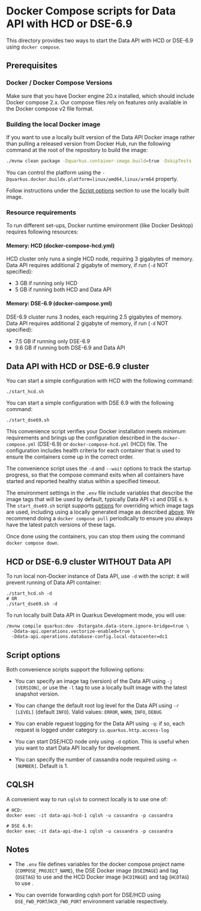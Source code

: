 # Docker Compose scripts for Data API with HCD or DSE-6.9

This directory provides two ways to start the Data API with HCD or DSE-6.9 using `docker compose`.

## Prerequisites

### Docker / Docker Compose Versions

Make sure that you have Docker engine 20.x installed, which should include Docker compose 2.x. Our compose files rely on features only available in the Docker compose v2 file format.

### Building the local Docker image
If you want to use a locally built version of the Data API Docker image rather than pulling a released version from Docker Hub, run the following command at the root of the repository to build the image:

```bash
./mvnw clean package -Dquarkus.container-image.build=true -DskipTests
```

You can control the platform using the `-Dquarkus.docker.buildx.platform=linux/amd64,linux/arm64` property.

Follow instructions under the [Script options](#script-options) section to use the locally built image.

### Resource requirements

To run different set-ups, Docker runtime environment (like Docker Desktop) requires following resources:

#### Memory: HCD (docker-compose-hcd.yml)

HCD cluster only runs a single HCD node, requiring 3 gigabytes of memory.
Data API requires additional 2 gigabyte of memory, if run (`-d` NOT specified):

* 3 GB if running only HCD
* 5 GB if running both HCD and Data API

#### Memory: DSE-6.9 (docker-compose.yml)

DSE-6.9 cluster runs 3 nodes, each requiring 2.5 gigabytes of memory.
Data API requires additional 2 gigabyte of memory, if run (`-d` NOT specified):

* 7.5 GB if running only DSE-6.9
* 9.6 GB if running both DSE-6.9 and Data API

## Data API with HCD or DSE-6.9 cluster

You can start a simple configuration with HCD with the following command:

```
./start_hcd.sh
``` 

You can start a simple configuration with DSE 6.9 with the following command:

```
./start_dse69.sh
``` 

This convenience script verifies your Docker installation meets minimum requirements and brings up the configuration described in the `docker-compose.yml` (DSE-6.9) or `docker-compose-hcd.yml` (HCD) file.
The configuration includes health criteria for each container that is used to ensure the containers come up in the correct order.

The convenience script uses the `-d` and `--wait` options to track the startup progress, so that the compose command exits when all containers have started and reported healthy status within a specified timeout. 

The environment settings in the `.env` file include variables that describe the image tags that will be used by default, typically Data API `v1` and DSE `6.9`. The `start_dse69.sh` script supports [options](#script-options) for overriding which image tags are used, including using a locally generated image as described [above](#building-the-local-docker-image).
We recommend doing a `docker compose pull` periodically to ensure you always have the latest patch versions of these tags.

Once done using the containers, you can stop them using the command `docker compose down`.

## HCD or DSE-6.9 cluster WITHOUT Data API

To run local non-Docker instance of Data API, use `-d` with the script: it will prevent running of Data API container:

```
./start_hcd.sh -d
# OR
./start_dse69.sh -d
```

To run locally built Data API in Quarkus Development mode, you will use:

```
/mvnw compile quarkus:dev -Dstargate.data-store.ignore-bridge=true \
  -Ddata-api.operations.vectorize-enabled=true \
  -Ddata-api.operations.database-config.local-datacenter=dc1
```

## Script options

Both convenience scripts support the following options:

* You can specify an image tag (version) of the Data API using `-j [VERSION]`, or use the `-l` tag to use a locally built image with the latest snapshot version. 

* You can change the default root log level for the Data API using `-r [LEVEL]` (default `INFO`). Valid values: `ERROR`, `WARN`, `INFO`, `DEBUG`

* You can enable reguest logging for the Data API using `-q`: if so, each request is logged under category `io.quarkus.http.access-log`

* You can start DSE/HCD node only using `-d` option. This is useful when you want to start Data API locally for development.

* You can specify the number of cassandra node required using `-n [NUMBER]`. Default is 1.

## CQLSH

A convenient way to run `cqlsh` to connect locally is to use one of:

```
# HCD:
docker exec -it data-api-hcd-1 cqlsh -u cassandra -p cassandra

# DSE 6.9:
docker exec -it data-api-dse-1 cqlsh -u cassandra -p cassandra
```

## Notes

* The `.env` file defines variables for the docker compose project name (`COMPOSE_PROJECT_NAME`),
 the DSE Docker image (`DSEIMAGE`) and tag (`DSETAG`) to use and the HCD Docker image (`HCDIMAGE`) and tag (`HCDTAG`) to use .

* You can override forwarding cqlsh port for DSE/HCD using `DSE_FWD_PORT`/`HCD_FWD_PORT` environment variable respectively.
